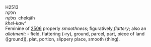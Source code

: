 <body>
  <p>H2513<br>  חלקה  <br> חֶלקָה  ‎  chelqâh  <br><i>khel-kaw‘ </i><br>Feminine of <a href="h2506.htm">2506</a>  properly <i>smoothness</i>; figuratively <i>flattery</i>; also an <i>allotment: - </i>field, flattering (-ry), ground, parcel, part, piece of land ([ground]), plat, portion, slippery place, smooth (thing).<br></p>
 </body>